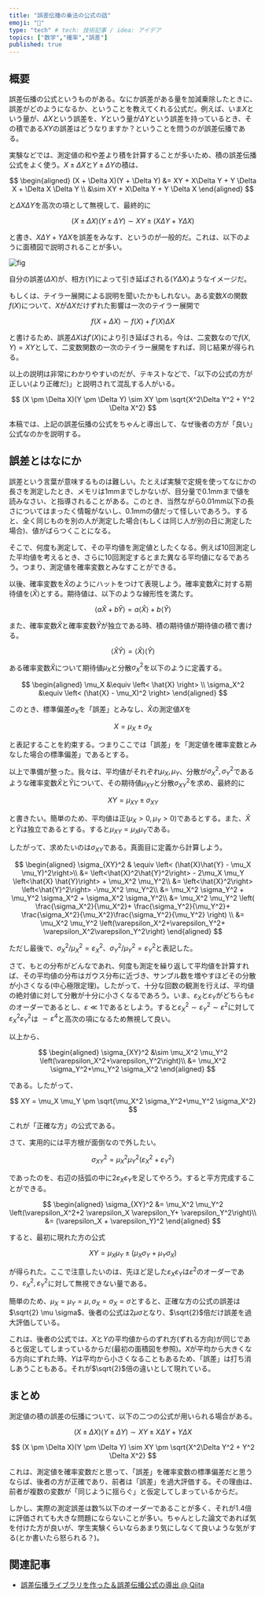 ```yaml
---
title: "誤差伝播の乗法の公式の話"
emoji: "🤖"
type: "tech" # tech: 技術記事 / idea: アイデア
topics: ["数学","確率","誤差"]
published: true
---
```


## 概要

誤差伝播の公式というものがある。なにか誤差がある量を加減乗除したときに、誤差がどのようになるか、ということを教えてくれる公式だ。例えば、いま$X$という量が、$\Delta X$という誤差を、$Y$という量が$\Delta Y$という誤差を持っているとき、その積である$XY$の誤差はどうなりますか？ということを問うのが誤差伝播である。

実験などでは、測定値の和や差より積を計算することが多いため、積の誤差伝播公式をよく使う。$X \pm \Delta X$と$Y \pm \Delta Y$の積は、

$$
\begin{aligned}
(X + \Delta X)(Y + \Delta Y)  &= XY + X\Delta Y + Y \Delta X + \Delta X \Delta Y  \\
&\sim XY + X\Delta Y + Y \Delta X
\end{aligned}
$$

と$\Delta X \Delta Y$を高次の項として無視して、最終的に

$$
(X \pm \Delta X)(Y \pm \Delta Y) \sim XY \pm (X\Delta Y + Y \Delta X)
$$

と書き、$X\Delta Y + Y \Delta X$を誤差をみなす、というのが一般的だ。これは、以下のように面積図で説明されることが多い。

![fig](https://raw.githubusercontent.com/kaityo256/zenn-content/main/articles/error_propagation/fig1.png)

自分の誤差($\Delta X$)が、相方($Y$)によって引き延ばされる($Y \Delta X$)ようなイメージだ。

もしくは、テイラー展開による説明を聞いたかもしれない。ある変数$X$の関数$f(X)$について、$X$が$\Delta X$だけずれた影響は一次のテイラー展開で

$$
f(X+\Delta X) \sim f(X) + f'(X) \Delta X
$$

と書けるため、誤差$\Delta X$は$f'(X)$により引き延ばされる。今は、二変数なので$f(X,Y) = XY$として、二変数関数の一次のテイラー展開をすれば、同じ結果が得られる。

以上の説明は非常にわかりやすいのだが、テキストなどで、「以下の公式の方が正しい(より正確だ)」と説明されて混乱する人がいる。

$$
(X \pm \Delta X)(Y \pm \Delta Y) \sim XY \pm \sqrt{X^2\Delta Y^2 + Y^2 \Delta X^2}
$$

本稿では、上記の誤差伝播の公式をちゃんと導出して、なぜ後者の方が「良い」公式なのかを説明する。

## 誤差とはなにか

誤差という言葉が意味するものは難しい。たとえば実験で定規を使ってなにかの長さを測定したとき、メモリは1mmまでしかないが、目分量で0.1mmまで値を読みなさい、と指導されることがある。このとき、当然ながら0.01mm以下の長さについてはまったく情報がないし、0.1mmの値だって怪しいであろう。すると、全く同じものを別の人が測定した場合(もしくは同じ人が別の日に測定した場合)、値がばらつくことになる。

そこで、何度も測定して、その平均値を測定値としたくなる。例えば10回測定した平均値を考えるとき、さらに10回測定するとまた異なる平均値になるであろう。つまり、測定値を確率変数とみなすことができる。

以後、確率変数を$\hat{X}$のようにハットをつけて表現しよう。確率変数$\hat{X}$に対する期待値を$\left< \hat{X} \right>$とする。期待値は、以下のような線形性を満たす。

$$
\left< a \hat{X} + b \hat{Y} \right> =
a \left<\hat{X}\right> +
b \left<\hat{Y}\right>
$$

また、確率変数$\hat{X}$と確率変数$\hat{Y}$が独立である時、積の期待値が期待値の積で書ける。

$$
\left<\hat{X}\hat{Y}\right> = \left<\hat{X}\right>\left<\hat{Y}\right>
$$

ある確率変数$\hat{X}$について期待値$\mu_X$と分散$\sigma_X^2$を以下のように定義する。

$$
\begin{aligned}
\mu_X &\equiv \left< \hat{X} \right> \\
\sigma_X^2 &\equiv \left< (\hat{X} - \mu_X)^2 \right>
\end{aligned}
$$

このとき、標準偏差$\sigma_X$を「誤差」とみなし、$\hat{X}$の測定値$X$を

$$
X = \mu_X \pm \sigma_X
$$

と表記することを約束する。つまりここでは「誤差」を「測定値を確率変数とみなした場合の標準偏差」であるとする。

以上で準備が整った。我々は、平均値がそれぞれ$\mu_X, \mu_Y$、分散が$\sigma_X^2, \sigma_Y^2$であるような確率変数$\hat{X}$と$\hat{Y}$について、その期待値$\mu_{XY}$と分散$\sigma_{XY}^2$を求め、最終的に

$$
XY = \mu_{XY} \pm \sigma_{XY}
$$

と書きたい。簡単のため、平均値は正($\mu_X > 0,\mu_Y > 0$)であるとする。また、$\hat{X}$と$\hat{Y}$は独立であるとする。すると$\mu_{XY} = \mu_X \mu_Y$である。

したがって、求めたいのは$\sigma_{XY}$である。真面目に定義から計算しよう。

$$
\begin{aligned}
\sigma_{XY}^2 & \equiv \left< (\hat{X}\hat{Y} - \mu_X \mu_Y)^2\right>\\
&= \left<\hat{X}^2\hat{Y}^2\right> - 2\mu_X \mu_Y \left<\hat{X} \hat{Y}\right> + \mu_X^2 \mu_Y^2\\
&= \left<\hat{X}^2\right> \left<\hat{Y}^2\right> -\mu_X^2 \mu_Y^2\\
&= \mu_X^2 \sigma_Y^2 + \mu_Y^2 \sigma_X^2 + \sigma_X^2 \sigma_Y^2\\
&= \mu_X^2 \mu_Y^2 \left( \frac{\sigma_X^2}{\mu_X^2}+ \frac{\sigma_Y^2}{\mu_Y^2}+ \frac{\sigma_X^2}{\mu_X^2}\frac{\sigma_Y^2}{\mu_Y^2} \right) \\
&= \mu_X^2 \mu_Y^2 \left(\varepsilon_X^2+\varepsilon_Y^2+ \varepsilon_X^2\varepsilon_Y^2\right)
\end{aligned}
$$

ただし最後で、$\sigma_X^2/\mu_X^2 = \varepsilon_X^2$、$\sigma_Y^2/\mu_Y^2 = \varepsilon_Y^2$と表記した。

さて、もとの分布がどんなであれ、何度も測定を繰り返して平均値を計算すれば、その平均値の分布はガウス分布に近づき、サンプル数を増やすほどその分散が小さくなる(中心極限定理)。したがって、十分な回数の観測を行えば、平均値の絶対値に対して分散が十分に小さくなるであろう。いま、$\varepsilon_X$と$\varepsilon_Y$がどちらも$\varepsilon$のオーダーであるとし、$\varepsilon \ll 1$であるとしよう。すると$\varepsilon_X^2 \sim \varepsilon_Y^2 \sim \varepsilon^2$に対して$\varepsilon_X^2\varepsilon_Y^2$は $\sim \varepsilon^4$と高次の項になるため無視して良い。

以上から、

$$
\begin{aligned}
\sigma_{XY}^2 &\sim  \mu_X^2 \mu_Y^2 \left(\varepsilon_X^2+\varepsilon_Y^2\right)\\
&= \mu_X^2 \sigma_Y^2+\mu_Y^2 \sigma_X^2
\end{aligned}
$$

である。したがって、

$$
XY = \mu_X \mu_Y \pm \sqrt{\mu_X^2 \sigma_Y^2+\mu_Y^2 \sigma_X^2}
$$

これが「正確な方」の公式である。

さて、実用的には平方根が面倒なので外したい。

$$
\sigma_{XY}^2 =  \mu_X^2 \mu_Y^2 \left(\varepsilon_X^2+\varepsilon_Y^2\right)
$$

であったのを、右辺の括弧の中に$2 \varepsilon_X \varepsilon_Y$を足してやろう。すると平方完成することができる。

$$
\begin{aligned}
\sigma_{XY}^2 &=  \mu_X^2 \mu_Y^2 \left(\varepsilon_X^2+2 \varepsilon_X \varepsilon_Y+ \varepsilon_Y^2\right)\\
&= (\varepsilon_X + \varepsilon_Y)^2
\end{aligned}
$$

すると、最初に現れた方の公式

$$
XY = \mu_X \mu_Y \pm (\mu_X \sigma_Y + \mu_Y \sigma_X)
$$

が得られた。ここで注意したいのは、先ほど足した$\varepsilon_X \varepsilon_Y$は$\varepsilon^2$のオーダーであり、$\varepsilon_X^2,\varepsilon_Y^2$に対して無視できない量である。

簡単のため、$\mu_X=\mu_Y=\mu, \sigma_X = \sigma_X = \sigma$とすると、正確な方の公式の誤差は$\sqrt{2} \mu \sigma$、後者の公式は$2 \mu \sigma$となり、$\sqrt{2}$倍だけ誤差を過大評価している。

これは、後者の公式では、$X$と$Y$の平均値からのずれ方(ずれる方向)が同じであると仮定してしまっているからだ(最初の面積図を参照)。$X$が平均から大きくなる方向にずれた時、$Y$は平均から小さくなることもあるため、「誤差」は打ち消しあうこともある。それが$\sqrt{2}$倍の違いとして現れている。

## まとめ

測定値の積の誤差の伝播について、以下の二つの公式が用いられる場合がある。

$$
(X \pm \Delta X)(Y \pm \Delta Y) \sim XY \pm X\Delta Y + Y \Delta X
$$

$$
(X \pm \Delta X)(Y \pm \Delta Y) \sim XY \pm \sqrt{X^2\Delta Y^2 + Y^2 \Delta X^2}
$$

これは、測定値を確率変数だと思って、「誤差」を確率変数の標準偏差だと思うならば、後者の方が正確であり、前者は「誤差」を過大評価する。その理由は、前者が複数の変数が「同じように揺らぐ」と仮定してしまっているからだ。

しかし、実際の測定誤差は数%以下のオーダーであることが多く、それが1.4倍に評価されても大きな問題にならないことが多い。ちゃんとした論文であれば気を付けた方が良いが、学生実験くらいならあまり気にしなくて良いような気がする(とか書いたら怒られる？)。

## 関連記事

* [誤差伝播ライブラリを作った＆誤差伝播公式の導出 @ Qiita](https://qiita.com/kaityo256/items/a9cb57cc2c53eb8c5218)
